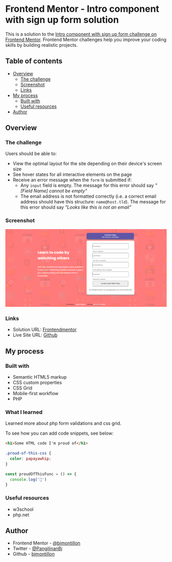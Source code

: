 # Frontend Mentor - Intro component with sign up form solution

This is a solution to the [Intro component with sign up form challenge on Frontend Mentor](./design/screenshot.jpg). Frontend Mentor challenges help you improve your coding skills by building realistic projects. 

## Table of contents

- [Overview](#overview)
  - [The challenge](#the-challenge)
  - [Screenshot](#screenshot)
  - [Links](#links)
- [My process](#my-process)
  - [Built with](#built-with)
  - [Useful resources](#useful-resources)
- [Author](#author)

## Overview

### The challenge

Users should be able to:

- View the optimal layout for the site depending on their device's screen size
- See hover states for all interactive elements on the page
- Receive an error message when the `form` is submitted if:
  - Any `input` field is empty. The message for this error should say *"[Field Name] cannot be empty"*
  - The email address is not formatted correctly (i.e. a correct email address should have this structure: `name@host.tld`). The message for this error should say *"Looks like this is not an email"*

### Screenshot

![](./form.jpg)

### Links

- Solution URL: [Frontendmentor](https://www.frontendmentor.io/solutions/html-gridcss-and-php-VNgvGVwV6)
- Live Site URL: [Github](https://bjmontillon.github.io/frontendmentor-signupform/)

## My process

### Built with

- Semantic HTML5 markup
- CSS custom properties
- CSS Grid
- Mobile-first workflow
- PHP

### What I learned

Learned more about php form validations and  css grid.

To see how you can add code snippets, see below:

```html
<h1>Some HTML code I'm proud of</h1>
```
```css
.proud-of-this-css {
  color: papayawhip;
}
```
```js
const proudOfThisFunc = () => {
  console.log('🎉')
}
```


### Useful resources

- w3school
- php.net

## Author

- Frontend Mentor - [@bjmontillon](https://www.frontendmentor.io/profile/yourusername)
- Twitter - [@PangilinanBj](https://www.twitter.com/yourusername)
- Github - [bjmontillon](https://github.com/bjmontillon)